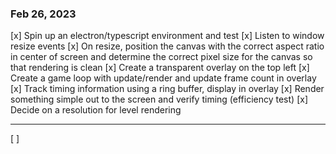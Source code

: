 ### Feb 26, 2023

[x] Spin up an electron/typescript environment and test
[x] Listen to window resize events
[x] On resize, position the canvas with the correct aspect ratio in center of screen
    and determine the correct pixel size for the canvas so that rendering is clean
[x] Create a transparent overlay on the top left
[x] Create a game loop with update/render and update frame count in overlay
[x] Track timing information using a ring buffer, display in overlay
[x] Render something simple out to the screen and verify timing (efficiency test)
[x] Decide on a resolution for level rendering

---

[ ]
